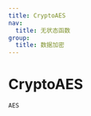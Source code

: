```yaml
---
title: CryptoAES
nav:
  title: 无状态函数
group:
  title: 数据加密
---
```


# CryptoAES

<code src="./CryptoAES.tsx">AES</code>
